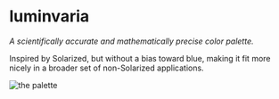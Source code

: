 # luminvaria

_A scientifically accurate and mathematically precise color palette._

Inspired by Solarized, but without a bias toward blue, making it fit more
nicely in a broader set of non-Solarized applications.

![the palette](.github/assets/screenshot.png)
